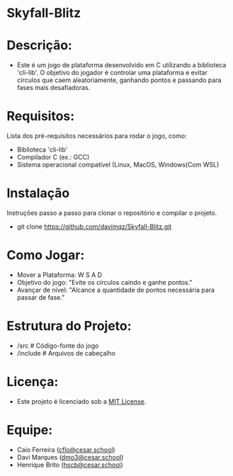 # Skyfall-Blitz

# Descrição:
- Este é um jogo de plataforma desenvolvido em C utilizando a biblioteca 'cli-lib'. O objetivo do jogador é controlar uma plataforma e evitar círculos que caem aleatoriamente, ganhando pontos e passando para fases mais desafiadoras.

# Requisitos:
Lista dos pré-requisitos necessários para rodar o jogo, como:
- Biblioteca 'cli-lib'
- Compilador C (ex.: GCC)
- Sistema operacional compatível (Linux, MacOS, Windows(Com WSL)

# Instalação
Instruções passo a passo para clonar o repositório e compilar o projeto.
- git clone https://github.com/davimqz/Skyfall-Blitz.git

# Como Jogar:
- Mover a Plataforma: W S A D
- Objetivo do jogo: "Evite os círculos caindo e ganhe pontos."
- Avançar de nível: "Alcance a quantidade de pontos necessária para passar de fase."

# Estrutura do Projeto:
- /src       # Código-fonte do jogo
- /include   # Arquivos de cabeçalho

# Licença:
- Este projeto é licenciado sob a [MIT License](https://opensource.org/licenses/MIT).

# Equipe:
- Caio Ferreira (cflo@cesar.school)
- Davi Marques (dmo3@cesar.school)
- Henrique Brito (hscb@cesar.school)
